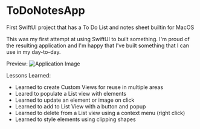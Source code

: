 # ToDoNotesApp
First SwiftUI project that has a To Do List and notes sheet builtin for MacOS

This was my first attempt at using SwiftUI to built something. I'm proud of the resulting application and I'm happy that I've built something that I can use in my day-to-day.

Preview:
![Application Image](https://i.postimg.cc/JnnR40dn/Screenshot-2024-04-22-at-1-56-39-PM.png)

Lessons Learned:
- Learned to create Custom Views for reuse in multiple areas
- Leared to populate a List view with elements
- Learned to update an element or image on click
- Learned to add to List View with a button and popup
- Learned to delete from a List view using a context menu (right click)
- Learned to style elements using clipping shapes
